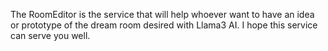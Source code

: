 The RoomEditor is the service that will help whoever want to have an idea or prototype of the dream room desired with Llama3 AI. I hope this service can serve you well.

